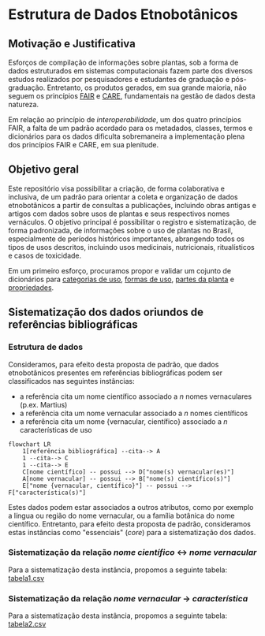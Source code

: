 # Estrutura de Dados Etnobotânicos

## Motivação e Justificativa

Esforços de compilação de informações sobre plantas, sob a forma de dados estruturados em sistemas computacionais fazem parte dos diversos estudos realizados por pesquisadores e estudantes de graduação e pós-graduação. Entretanto, os produtos gerados, em sua grande maioria, não seguem os princípios [FAIR](https://www.go-fair.org/fair-principles/) e [CARE](https://www.gida-global.org/care), fundamentais na gestão de dados desta natureza.

Em relação ao princípio de _interoperabilidade_, um dos quatro princípios FAIR, a falta de um padrão acordado para os metadados, classes, termos e dicionários para os dados dificulta sobremaneira a implementação plena dos princípios FAIR e CARE, em sua plenitude.

## Objetivo geral

Este repositório visa possibilitar a criação, de forma colaborativa e inclusiva, de um padrão para orientar a coleta e organização de dados etnobotânicos a partir de consultas a publicações, incluindo obras antigas e artigos com dados sobre usos de plantas e seus respectivos nomes vernáculos. O objetivo principal é possibilitar o registro e sistematização, de forma padronizada, de informações sobre o uso de plantas no Brasil, especialmente de períodos históricos importantes, abrangendo todos os tipos de usos descritos, incluindo usos medicinais, nutricionais, ritualísticos e casos de toxicidade.

Em um primeiro esforço, procuramos propor e validar um cojunto de dicionários para [categorias de uso](https://github.com/edalcin/Estrutura-de-Dados-Etnobotanicos/blob/main/dicionarios/useTo.md), [formas de uso](https://github.com/edalcin/Estrutura-de-Dados-Etnobotanicos/blob/main/dicionarios/useForm.md), [partes da planta](https://github.com/edalcin/Estrutura-de-Dados-Etnobotanicos/blob/main/dicionarios/useParts.md) e [propriedades](https://github.com/edalcin/Estrutura-de-Dados-Etnobotanicos/blob/main/dicionarios/proprieties.md).


## Sistematização dos dados oriundos de referências bibliográficas

### Estrutura de dados

Consideramos, para efeito desta proposta de padrão, que dados etnobotânicos presentes em referências bibliográficas podem ser classificados nas seguintes instâncias:

* a referência cita um nome científico associado a _n_ nomes vernaculares (p.ex. Martius)
* a referência cita um nome vernacular associado a _n_ nomes científicos
* a referência cita um nome {vernacular, científico} associado a _n_ características de uso

```mermaid
flowchart LR
    1[referência bibliográfica] --cita--> A
    1 --cita--> C
    1 --cita--> E
    C[nome científico] -- possui --> D["nome(s) vernacular(es)"]
    A[nome vernacular] -- possui --> B["nome(s) científico(s)"]
    E["nome {vernacular, científico}"] -- possui --> F["característica(s)"]
```

Estes dados podem estar associados a outros atributos, como por exemplo a língua ou região do nome vernacular, ou a família botânica do nome científico. Entretanto, para efeito desta proposta de padrão, consideramos estas instâncias como "essenciais" (_core_) para a sistematização dos dados.

### Sistematização da relação _nome científico_ <-> _nome vernacular_

Para a sistematização desta instância, propomos a seguinte tabela: [tabela1.csv](https://github.com/luisaridolph/Estrutura-de-Dados-Etnobotanicos/blob/main/exemplos/tabela1.csv)

### Sistematização da relação _nome vernacular_ -> _característica_

Para a sistematização desta instância, propomos a seguinte tabela: [tabela2.csv](https://github.com/luisaridolph/Estrutura-de-Dados-Etnobotanicos/blob/main/exemplos/tabela2.csv)

